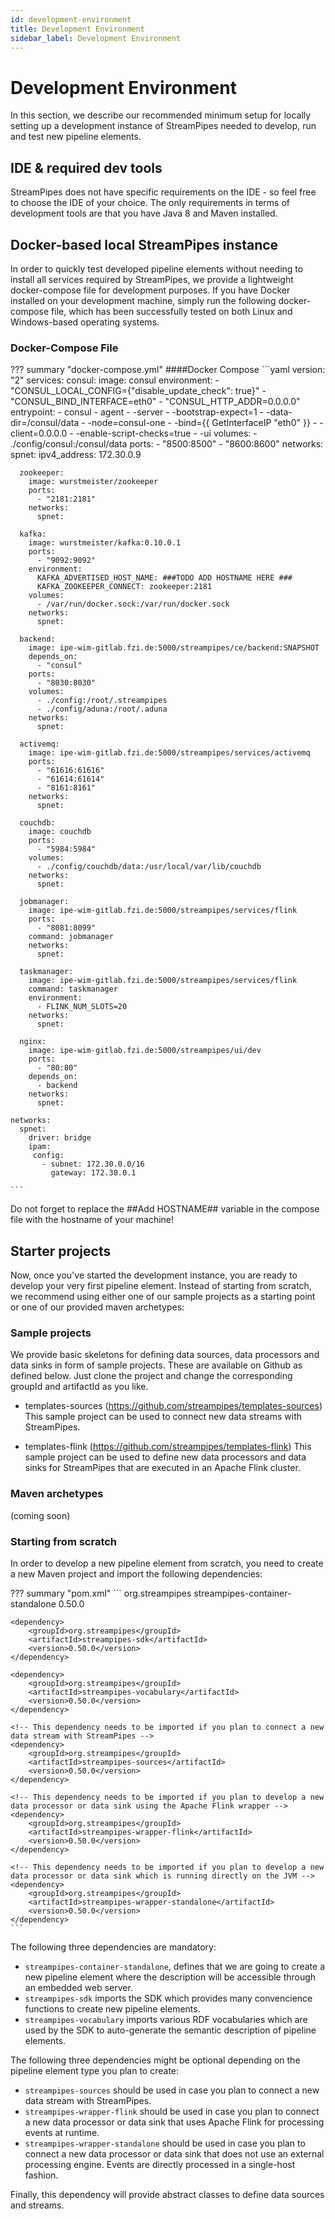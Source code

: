 ```yaml
---
id: development-environment
title: Development Environment
sidebar_label: Development Environment
---
```


# Development Environment

In this section, we describe our recommended minimum setup for locally setting up a development instance of StreamPipes needed to develop, run and test new pipeline elements.

## IDE & required dev tools
StreamPipes does not have specific requirements on the IDE - so feel free to choose the IDE of your choice.
The only requirements in terms of development tools are that you have Java 8 and Maven installed.

## Docker-based local StreamPipes instance
In order to quickly test developed pipeline elements without needing to install all services required by StreamPipes, we provide a lightweight docker-compose file for development purposes.
If you have Docker installed on your development machine, simply run the following docker-compose file, which has been successfully tested on both Linux and Windows-based operating systems.

### Docker-Compose File
??? summary "docker-compose.yml"
    ####Docker Compose
    ```yaml
    version: "2"
    services:
      consul:
        image: consul
        environment:
          - "CONSUL_LOCAL_CONFIG={\"disable_update_check\": true}"
          - "CONSUL_BIND_INTERFACE=eth0"
          - "CONSUL_HTTP_ADDR=0.0.0.0"
        entrypoint:
          - consul
          - agent
          - -server
          - -bootstrap-expect=1
          - -data-dir=/consul/data
          - -node=consul-one
          - -bind={{ GetInterfaceIP "eth0" }}
          - -client=0.0.0.0
          - -enable-script-checks=true
          - -ui
        volumes:
          - ./config/consul:/consul/data
        ports:
          - "8500:8500"
          - "8600:8600"
        networks:
          spnet:
            ipv4_address: 172.30.0.9

      zookeeper:
        image: wurstmeister/zookeeper
        ports:
          - "2181:2181"
        networks:
          spnet:

      kafka:
        image: wurstmeister/kafka:0.10.0.1
        ports:
          - "9092:9092"
        environment:
          KAFKA_ADVERTISED_HOST_NAME: ###TODO ADD HOSTNAME HERE ###
          KAFKA_ZOOKEEPER_CONNECT: zookeeper:2181
        volumes:
          - /var/run/docker.sock:/var/run/docker.sock
        networks:
          spnet:

      backend:
        image: ipe-wim-gitlab.fzi.de:5000/streampipes/ce/backend:SNAPSHOT
        depends_on:
          - "consul"
        ports:
          - "8030:8030"
        volumes:
          - ./config:/root/.streampipes
          - ./config/aduna:/root/.aduna
        networks:
          spnet:

      activemq:
        image: ipe-wim-gitlab.fzi.de:5000/streampipes/services/activemq
        ports:
          - "61616:61616"
          - "61614:61614"
          - "8161:8161"
        networks:
          spnet:

      couchdb:
        image: couchdb
        ports:
          - "5984:5984"
        volumes:
          - ./config/couchdb/data:/usr/local/var/lib/couchdb
        networks:
          spnet:

      jobmanager:
        image: ipe-wim-gitlab.fzi.de:5000/streampipes/services/flink
        ports:
          - "8081:8099"
        command: jobmanager
        networks:
          spnet:

      taskmanager:
        image: ipe-wim-gitlab.fzi.de:5000/streampipes/services/flink
        command: taskmanager
        environment:
          - FLINK_NUM_SLOTS=20
        networks:
          spnet:

      nginx:
        image: ipe-wim-gitlab.fzi.de:5000/streampipes/ui/dev
        ports:
          - "80:80"
        depends_on:
          - backend
        networks:
          spnet:

    networks:
      spnet:
        driver: bridge
        ipam:
         config:
           - subnet: 172.30.0.0/16
             gateway: 172.30.0.1

    ```

Do not forget to replace the ##Add HOSTNAME## variable in the compose file with the hostname of your machine!

## Starter projects

Now, once you've started the development instance, you are ready to develop your very first pipeline element.
Instead of starting from scratch, we recommend using either one of our sample projects as a starting point or one of our provided maven archetypes:

### Sample projects

We provide basic skeletons for defining data sources, data processors and data sinks in form of sample projects.
These are available on Github as defined below. Just clone the project and change the corresponding groupId and artifactId as you like.

*   templates-sources (https://github.com/streampipes/templates-sources)
    This sample project can be used to connect new data streams with StreamPipes.

*   templates-flink (https://github.com/streampipes/templates-flink)
    This sample project can be used to define new data processors and data sinks for StreamPipes that are executed in an Apache Flink cluster.

### Maven archetypes
(coming soon)

### Starting from scratch

In order to develop a new pipeline element from scratch, you need to create a new Maven project and import the following dependencies:

??? summary "pom.xml"
    ```
    <dependency>
        <groupId>org.streampipes</groupId>
        <artifactId>streampipes-container-standalone</artifactId>
        <version>0.50.0</version>
    </dependency>

    <dependency>
        <groupId>org.streampipes</groupId>
        <artifactId>streampipes-sdk</artifactId>
        <version>0.50.0</version>
    </dependency>

    <dependency>
        <groupId>org.streampipes</groupId>
        <artifactId>streampipes-vocabulary</artifactId>
        <version>0.50.0</version>
    </dependency>

    <!-- This dependency needs to be imported if you plan to connect a new data stream with StreamPipes -->
    <dependency>
        <groupId>org.streampipes</groupId>
        <artifactId>streampipes-sources</artifactId>
        <version>0.50.0</version>
    </dependency>

    <!-- This dependency needs to be imported if you plan to develop a new data processor or data sink using the Apache Flink wrapper -->
    <dependency>
        <groupId>org.streampipes</groupId>
        <artifactId>streampipes-wrapper-flink</artifactId>
        <version>0.50.0</version>
    </dependency>

    <!-- This dependency needs to be imported if you plan to develop a new data processor or data sink which is running directly on the JVM -->
    <dependency>
        <groupId>org.streampipes</groupId>
        <artifactId>streampipes-wrapper-standalone</artifactId>
        <version>0.50.0</version>
    </dependency>
    ```

The following three dependencies are mandatory:

* `streampipes-container-standalone`, defines that we are going to create a new pipeline element where the description will be accessible through an embedded web server.
* `streampipes-sdk` imports the SDK which provides many convencience functions to create new pipeline elements.
* `streampipes-vocabulary` imports various RDF vocabularies which are used by the SDK to auto-generate the semantic description of pipeline elements.

The following three dependencies might be optional depending on the pipeline element type you plan to create:

*  `streampipes-sources` should be used in case you plan to connect a new data stream with StreamPipes.
*  `streampipes-wrapper-flink` should be used in case you plan to connect a new data processor or data sink that uses Apache Flink for processing events at runtime.
*  `streampipes-wrapper-standalone` should be used in case you plan to connect a new data processor or data sink that does not use an external processing engine. Events are directly processed in a single-host fashion.




Finally, this dependency will provide abstract classes to define data sources and streams.
